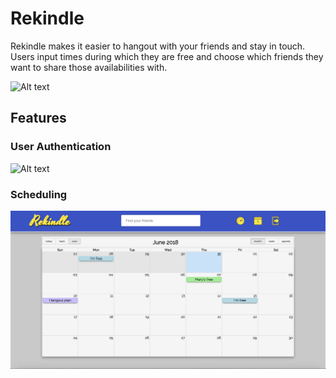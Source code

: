 # Rekindle

Rekindle makes it easier to hangout with your friends and stay in touch. Users input times during which they are free and choose which friends they want to share those availabilities with. 

![Alt text](./assets/rekindle-landing.png?raw=true "Landing Page")

## Features

### User Authentication 
![Alt text](./assets/rekindle-login.gif?raw=true "Authentication")

### Scheduling 

![Alt text](./assets/calendar-screen.png?raw=true "Calendar View")
